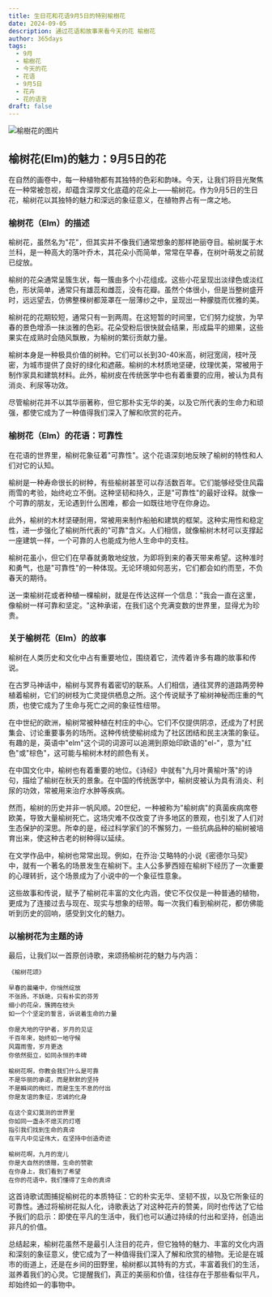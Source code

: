 ```yaml
---
title: 生日花和花语9月5日的特别榆樹花
date: 2024-09-05
description: 通过花语和故事来看今天的花 榆樹花
author: 365days
tags:
  - 9月
  - 榆樹花
  - 今天的花
  - 花语
  - 9月5日
  - 花卉
  - 花的语言
draft: false
---
```



![榆樹花的图片](https://cdn.pixabay.com/photo/2013/06/26/21/14/leaves-141613_1280.jpg#center#center)


## 榆树花(Elm)的魅力：9月5日的花

在自然的画卷中，每一种植物都有其独特的色彩和韵味。今天，让我们将目光聚焦在一种常被忽视，却蕴含深厚文化底蕴的花朵上——榆树花。作为9月5日的生日花，榆树花以其独特的魅力和深远的象征意义，在植物界占有一席之地。

### 榆树花（Elm）的描述

榆树花，虽然名为"花"，但其实并不像我们通常想象的那样艳丽夺目。榆树属于木兰科，是一种高大的落叶乔木，其花朵小而简单，常常在早春，在树叶萌发之前就已绽放。

榆树的花朵通常呈簇生状，每一簇由多个小花组成。这些小花呈现出淡绿色或淡红色，形状简单，通常只有雄蕊和雌蕊，没有花瓣。虽然个体很小，但是当整树盛开时，远远望去，仿佛整棵树都笼罩在一层薄纱之中，呈现出一种朦胧而优雅的美。

榆树花的花期较短，通常只有一到两周。在这短暂的时间里，它们努力绽放，为早春的景色增添一抹淡雅的色彩。花朵受粉后很快就会结果，形成扁平的翅果，这些果实在成熟时会随风飘散，为榆树的繁衍贡献力量。

榆树本身是一种极具价值的树种。它们可以长到30-40米高，树冠宽阔，枝叶茂密，为城市提供了良好的绿化和遮蔽。榆树的木材质地坚硬，纹理优美，常被用于制作家具和建筑材料。此外，榆树皮在传统医学中也有着重要的应用，被认为具有消炎、利尿等功效。

尽管榆树花并不以其华丽著称，但它那朴实无华的美，以及它所代表的生命力和顽强，都使它成为了一种值得我们深入了解和欣赏的花卉。

### 榆树花（Elm）的花语：可靠性

在花语的世界里，榆树花象征着"可靠性"。这个花语深刻地反映了榆树的特性和人们对它的认知。

榆树是一种寿命很长的树种，有些榆树甚至可以存活数百年。它们能够经受住风霜雨雪的考验，始终屹立不倒。这种坚韧和持久，正是"可靠性"的最好诠释。就像一个可靠的朋友，无论遇到什么困难，都会一如既往地守在你身边。

此外，榆树的木材坚硬耐用，常被用来制作船舶和建筑的框架。这种实用性和稳定性，进一步强化了榆树所代表的"可靠"含义。人们相信，就像榆树木材可以支撑起一座建筑一样，一个可靠的人也能成为他人生命中的支柱。

榆树花虽小，但它们在早春就勇敢地绽放，为即将到来的春天带来希望。这种准时和勇气，也是"可靠性"的一种体现。无论环境如何恶劣，它们都会如约而至，不负春天的期待。

送一束榆树花或者种植一棵榆树，就是在传达这样一个信息："我会一直在这里，像榆树一样可靠和坚定。"这种承诺，在我们这个充满变数的世界里，显得尤为珍贵。

### 关于榆树花（Elm）的故事

榆树在人类历史和文化中占有重要地位，围绕着它，流传着许多有趣的故事和传说。

在古罗马神话中，榆树与冥界有着密切的联系。人们相信，通往冥界的道路两旁种植着榆树，它们的树枝为亡灵提供栖息之所。这个传说赋予了榆树神秘而庄重的气质，也使它成为了生命与死亡之间的象征性纽带。

在中世纪的欧洲，榆树常被种植在村庄的中心。它们不仅提供阴凉，还成为了村民集会、讨论重要事务的场所。这种传统使榆树成为了社区团结和民主决策的象征。有趣的是，英语中"elm"这个词的词源可以追溯到原始印欧语的"el-"，意为"红色"或"棕色"，这可能与榆树木材的颜色有关。

在中国文化中，榆树也有着重要的地位。《诗经》中就有"九月叶黄榆叶落"的诗句，描绘了榆树在秋天的景象。在中国的传统医学中，榆树皮被认为具有消炎、利尿的功效，常被用来治疗水肿等疾病。

然而，榆树的历史并非一帆风顺。20世纪，一种被称为"榆树病"的真菌疾病席卷欧美，导致大量榆树死亡。这场灾难不仅改变了许多地区的景观，也引发了人们对生态保护的深思。所幸的是，经过科学家们的不懈努力，一些抗病品种的榆树被培育出来，使这种古老的树种得以延续。

在文学作品中，榆树也常常出现。例如，在乔治·艾略特的小说《密德尔马契》中，就有一个著名的场景发生在榆树下。主人公多萝西娅在榆树下经历了一次重要的心理转折，这个场景成为了小说中的一个象征性意象。

这些故事和传说，赋予了榆树花丰富的文化内涵，使它不仅仅是一种普通的植物，更成为了连接过去与现在、现实与想象的纽带。每一次我们看到榆树花，都仿佛能听到历史的回响，感受到文化的魅力。

### 以榆树花为主题的诗

最后，让我们以一首原创诗歌，来颂扬榆树花的魅力与内涵：

```
《榆树花颂》

早春的晨曦中，你悄然绽放
不张扬，不妖艳，只有朴实的芬芳
细小的花朵，簇拥在枝头
如一个个坚定的誓言，诉说着生命的力量

你是大地的守护者，岁月的见证
千百年来，始终如一地守候
风霜雨雪，岁月更迭
你依然挺立，如同永恒的丰碑

榆树花啊，你教会我们什么是可靠
不是华丽的承诺，而是默默的坚持
不是瞬间的绚烂，而是生生不息的付出
你是友谊的象征，忠诚的化身

在这个变幻莫测的世界里
你如同一盏永不熄灭的灯塔
指引我们找到生命的真谛
在平凡中见证伟大，在坚持中创造奇迹

榆树花啊，九月的宠儿
你是大自然的馈赠，生命的赞歌
在你身上，我们看到了希望
在你的花语中，我们懂得了生命的真谛
```

这首诗歌试图捕捉榆树花的本质特征：它的朴实无华、坚韧不拔，以及它所象征的可靠性。通过将榆树花拟人化，诗歌表达了对这种花卉的赞美，同时也传达了它给予我们的启示：即使在平凡的生活中，我们也可以通过持续的付出和坚持，创造出非凡的价值。

总结起来，榆树花虽然不是最引人注目的花卉，但它独特的魅力、丰富的文化内涵和深刻的象征意义，使它成为了一种值得我们深入了解和欣赏的植物。无论是在城市的街道上，还是在乡间的田野里，榆树都以其特有的方式，丰富着我们的生活，滋养着我们的心灵。它提醒我们，真正的美丽和价值，往往存在于那些看似平凡，却始终如一的事物中。